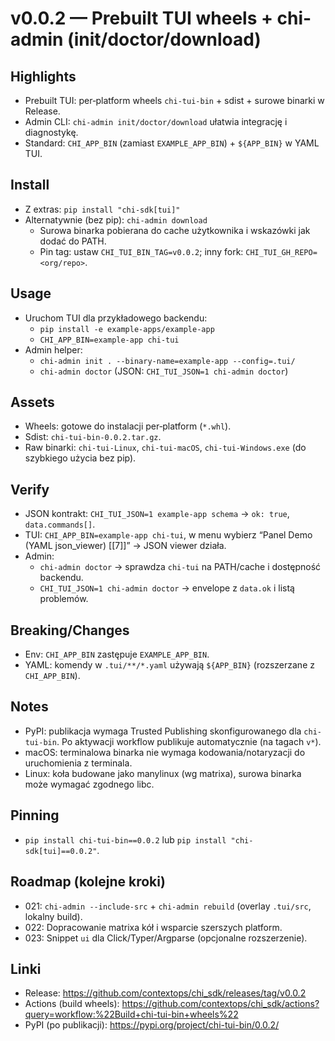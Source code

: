 # v0.0.2 — Prebuilt TUI wheels + chi-admin (init/doctor/download)

## Highlights
- Prebuilt TUI: per‑platform wheels `chi-tui-bin` + sdist + surowe binarki w Release.
- Admin CLI: `chi-admin init/doctor/download` ułatwia integrację i diagnostykę.
- Standard: `CHI_APP_BIN` (zamiast `EXAMPLE_APP_BIN`) + `${APP_BIN}` w YAML TUI.

## Install
- Z extras: `pip install "chi-sdk[tui]"`
- Alternatywnie (bez pip): `chi-admin download`
  - Surowa binarka pobierana do cache użytkownika i wskazówki jak dodać do PATH.
  - Pin tag: ustaw `CHI_TUI_BIN_TAG=v0.0.2`; inny fork: `CHI_TUI_GH_REPO=<org/repo>`.

## Usage
- Uruchom TUI dla przykładowego backendu:
  - `pip install -e example-apps/example-app`
  - `CHI_APP_BIN=example-app chi-tui`
- Admin helper:
  - `chi-admin init . --binary-name=example-app --config=.tui/`
  - `chi-admin doctor` (JSON: `CHI_TUI_JSON=1 chi-admin doctor`)

## Assets
- Wheels: gotowe do instalacji per‑platform (`*.whl`).
- Sdist: `chi-tui-bin-0.0.2.tar.gz`.
- Raw binarki: `chi-tui-Linux`, `chi-tui-macOS`, `chi-tui-Windows.exe` (do szybkiego użycia bez pip).

## Verify
- JSON kontrakt: `CHI_TUI_JSON=1 example-app schema` → `ok: true`, `data.commands[]`.
- TUI: `CHI_APP_BIN=example-app chi-tui`, w menu wybierz “Panel Demo (YAML json_viewer) [[7]]” → JSON viewer działa.
- Admin:
  - `chi-admin doctor` → sprawdza `chi-tui` na PATH/cache i dostępność backendu.
  - `CHI_TUI_JSON=1 chi-admin doctor` → envelope z `data.ok` i listą problemów.

## Breaking/Changes
- Env: `CHI_APP_BIN` zastępuje `EXAMPLE_APP_BIN`.
- YAML: komendy w `.tui/**/*.yaml` używają `${APP_BIN}` (rozszerzane z `CHI_APP_BIN`).

## Notes
- PyPI: publikacja wymaga Trusted Publishing skonfigurowanego dla `chi-tui-bin`. Po aktywacji workflow publikuje automatycznie (na tagach `v*`).
- macOS: terminalowa binarka nie wymaga kodowania/notaryzacji do uruchomienia z terminala.
- Linux: koła budowane jako manylinux (wg matrixa), surowa binarka może wymagać zgodnego libc.

## Pinning
- `pip install chi-tui-bin==0.0.2` lub `pip install "chi-sdk[tui]==0.0.2"`.

## Roadmap (kolejne kroki)
- 021: `chi-admin --include-src` + `chi-admin rebuild` (overlay `.tui/src`, lokalny build).
- 022: Dopracowanie matrixa kół i wsparcie szerszych platform.
- 023: Snippet `ui` dla Click/Typer/Argparse (opcjonalne rozszerzenie).

## Linki
- Release: https://github.com/contextops/chi_sdk/releases/tag/v0.0.2
- Actions (build wheels): https://github.com/contextops/chi_sdk/actions?query=workflow:%22Build+chi-tui-bin+wheels%22
- PyPI (po publikacji): https://pypi.org/project/chi-tui-bin/0.0.2/
